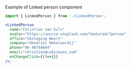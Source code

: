 Example of Linked person component

```jsx harmony
import { LinkedPerson } from './LinkedPerson';

<LinkedPerson 
  name="Christian van Gils"
  avatar="https://source.unsplash.com/featured/?person"
  office="Vesteging Weert"
  company="Hendriks Makelaardij"
  phone="06-48764044"
  email="christian@cubiceyes.com"
  onChangeClick={()=>{}}
/>;
```
